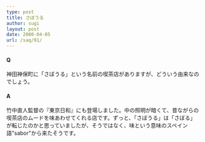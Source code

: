 ```yaml
---
type: post
title: さぼうる
author: sugi
layout: post
date: 2000-04-05
url: /saq/91/
---
```

#### Q 

神田神保町に「さぼうる」という名前の喫茶店がありますが、どういう由来なのでしょう。

#### A 

竹中直人監督の『東京日和』にも登場しました。中の照明が暗くて、昔ながらの喫茶店のムードを味あわせてくれる店です。ずっと、「さぼうる」は「さぼる」が転じたのかと思っていましたが、そうではなく、味という意味のスペイン語"sabor"から来たそうです。